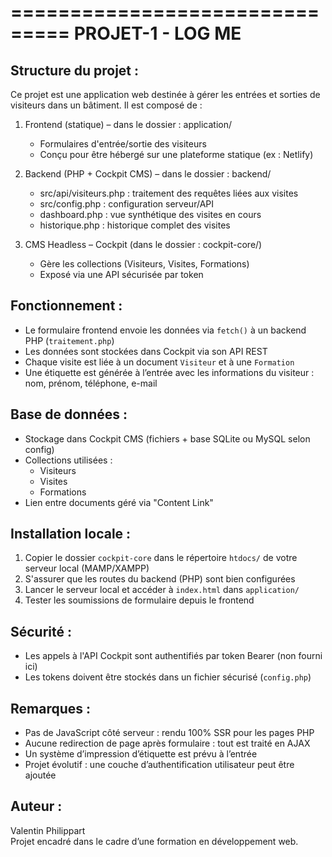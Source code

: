 ===============================
    PROJET-1 - LOG ME 
===============================

Structure du projet :
---------------------
Ce projet est une application web destinée à gérer les entrées et sorties de visiteurs dans un bâtiment. Il est composé de :

1. Frontend (statique) – dans le dossier : application/
   - Formulaires d'entrée/sortie des visiteurs
   - Conçu pour être hébergé sur une plateforme statique (ex : Netlify)

2. Backend (PHP + Cockpit CMS) – dans le dossier : backend/
   - src/api/visiteurs.php : traitement des requêtes liées aux visites
   - src/config.php : configuration serveur/API
   - dashboard.php : vue synthétique des visites en cours
   - historique.php : historique complet des visites

3. CMS Headless – Cockpit (dans le dossier : cockpit-core/)
   - Gère les collections (Visiteurs, Visites, Formations)
   - Exposé via une API sécurisée par token

Fonctionnement :
----------------
- Le formulaire frontend envoie les données via `fetch()` à un backend PHP (`traitement.php`)
- Les données sont stockées dans Cockpit via son API REST
- Chaque visite est liée à un document `Visiteur` et à une `Formation`
- Une étiquette est générée à l’entrée avec les informations du visiteur :
  nom, prénom, téléphone, e-mail

Base de données :
-----------------
- Stockage dans Cockpit CMS (fichiers + base SQLite ou MySQL selon config)
- Collections utilisées :
  - Visiteurs
  - Visites
  - Formations
- Lien entre documents géré via "Content Link"

Installation locale :
---------------------
1. Copier le dossier `cockpit-core` dans le répertoire `htdocs/` de votre serveur local (MAMP/XAMPP)
2. S'assurer que les routes du backend (PHP) sont bien configurées
3. Lancer le serveur local et accéder à `index.html` dans `application/`
4. Tester les soumissions de formulaire depuis le frontend

Sécurité :
----------
- Les appels à l'API Cockpit sont authentifiés par token Bearer (non fourni ici)
- Les tokens doivent être stockés dans un fichier sécurisé (`config.php`)

Remarques :
-----------
- Pas de JavaScript côté serveur : rendu 100% SSR pour les pages PHP
- Aucune redirection de page après formulaire : tout est traité en AJAX
- Un système d’impression d’étiquette est prévu à l’entrée
- Projet évolutif : une couche d’authentification utilisateur peut être ajoutée

Auteur :
--------
Valentin Philippart  
Projet encadré dans le cadre d’une formation en développement web.
